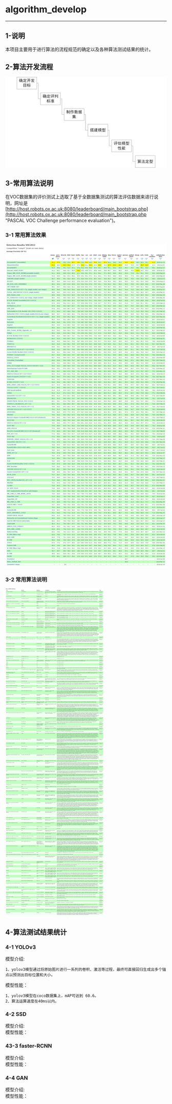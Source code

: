 # algorithm_develop
---
## 1-说明
本项目主要用于进行算法的流程规范的确定以及各种算法测试结果的统计。 

## 2-算法开发流程
![算法流程图](image/算法流程.jpg)

## 3-常用算法说明
在VOC数据集的评价测试上选取了基于全数据集测试的算法评估数据来进行说明，网址是[http://host.robots.ox.ac.uk:8080/leaderboard/main_bootstrap.php](http://host.robots.ox.ac.uk:8080/leaderboard/main_bootstrap.php "PASCAL VOC Challenge performance evaluation")。  
### 3-1 常用算法效果
![算法效果图](image/算法效果.png)
### 3-2 常用算法说明
![算法说明图](image/算法描述.png)

## 4-算法测试结果统计
### 4-1 YOLOv3
模型介绍:

    1、yolov3模型通过将原始图片进行一系列的卷积、激活等过程，最终可直接回归生成出多个锚点以预测出目标位置和大小。
    
模型性能：

    1、yolov3模型在coco数据集上，mAP可达到 60.6。
    2、算法运算速度在40ms以内。
### 4-2 SSD
模型介绍:  
模型性能： 
### 43-3 faster-RCNN
模型介绍:  
模型性能：
### 4-4 GAN
模型介绍:  
模型性能：